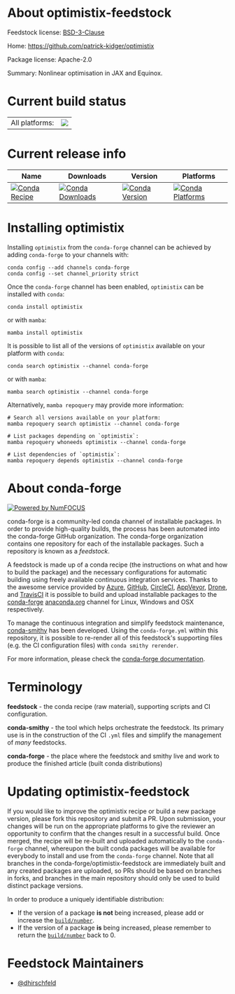 About optimistix-feedstock
==========================

Feedstock license: [BSD-3-Clause](https://github.com/conda-forge/optimistix-feedstock/blob/main/LICENSE.txt)

Home: https://github.com/patrick-kidger/optimistix

Package license: Apache-2.0

Summary: Nonlinear optimisation in JAX and Equinox.

Current build status
====================


<table><tr><td>All platforms:</td>
    <td>
      <a href="https://dev.azure.com/conda-forge/feedstock-builds/_build/latest?definitionId=21486&branchName=main">
        <img src="https://dev.azure.com/conda-forge/feedstock-builds/_apis/build/status/optimistix-feedstock?branchName=main">
      </a>
    </td>
  </tr>
</table>

Current release info
====================

| Name | Downloads | Version | Platforms |
| --- | --- | --- | --- |
| [![Conda Recipe](https://img.shields.io/badge/recipe-optimistix-green.svg)](https://anaconda.org/conda-forge/optimistix) | [![Conda Downloads](https://img.shields.io/conda/dn/conda-forge/optimistix.svg)](https://anaconda.org/conda-forge/optimistix) | [![Conda Version](https://img.shields.io/conda/vn/conda-forge/optimistix.svg)](https://anaconda.org/conda-forge/optimistix) | [![Conda Platforms](https://img.shields.io/conda/pn/conda-forge/optimistix.svg)](https://anaconda.org/conda-forge/optimistix) |

Installing optimistix
=====================

Installing `optimistix` from the `conda-forge` channel can be achieved by adding `conda-forge` to your channels with:

```
conda config --add channels conda-forge
conda config --set channel_priority strict
```

Once the `conda-forge` channel has been enabled, `optimistix` can be installed with `conda`:

```
conda install optimistix
```

or with `mamba`:

```
mamba install optimistix
```

It is possible to list all of the versions of `optimistix` available on your platform with `conda`:

```
conda search optimistix --channel conda-forge
```

or with `mamba`:

```
mamba search optimistix --channel conda-forge
```

Alternatively, `mamba repoquery` may provide more information:

```
# Search all versions available on your platform:
mamba repoquery search optimistix --channel conda-forge

# List packages depending on `optimistix`:
mamba repoquery whoneeds optimistix --channel conda-forge

# List dependencies of `optimistix`:
mamba repoquery depends optimistix --channel conda-forge
```


About conda-forge
=================

[![Powered by
NumFOCUS](https://img.shields.io/badge/powered%20by-NumFOCUS-orange.svg?style=flat&colorA=E1523D&colorB=007D8A)](https://numfocus.org)

conda-forge is a community-led conda channel of installable packages.
In order to provide high-quality builds, the process has been automated into the
conda-forge GitHub organization. The conda-forge organization contains one repository
for each of the installable packages. Such a repository is known as a *feedstock*.

A feedstock is made up of a conda recipe (the instructions on what and how to build
the package) and the necessary configurations for automatic building using freely
available continuous integration services. Thanks to the awesome service provided by
[Azure](https://azure.microsoft.com/en-us/services/devops/), [GitHub](https://github.com/),
[CircleCI](https://circleci.com/), [AppVeyor](https://www.appveyor.com/),
[Drone](https://cloud.drone.io/welcome), and [TravisCI](https://travis-ci.com/)
it is possible to build and upload installable packages to the
[conda-forge](https://anaconda.org/conda-forge) [anaconda.org](https://anaconda.org/)
channel for Linux, Windows and OSX respectively.

To manage the continuous integration and simplify feedstock maintenance,
[conda-smithy](https://github.com/conda-forge/conda-smithy) has been developed.
Using the ``conda-forge.yml`` within this repository, it is possible to re-render all of
this feedstock's supporting files (e.g. the CI configuration files) with ``conda smithy rerender``.

For more information, please check the [conda-forge documentation](https://conda-forge.org/docs/).

Terminology
===========

**feedstock** - the conda recipe (raw material), supporting scripts and CI configuration.

**conda-smithy** - the tool which helps orchestrate the feedstock.
                   Its primary use is in the construction of the CI ``.yml`` files
                   and simplify the management of *many* feedstocks.

**conda-forge** - the place where the feedstock and smithy live and work to
                  produce the finished article (built conda distributions)


Updating optimistix-feedstock
=============================

If you would like to improve the optimistix recipe or build a new
package version, please fork this repository and submit a PR. Upon submission,
your changes will be run on the appropriate platforms to give the reviewer an
opportunity to confirm that the changes result in a successful build. Once
merged, the recipe will be re-built and uploaded automatically to the
`conda-forge` channel, whereupon the built conda packages will be available for
everybody to install and use from the `conda-forge` channel.
Note that all branches in the conda-forge/optimistix-feedstock are
immediately built and any created packages are uploaded, so PRs should be based
on branches in forks, and branches in the main repository should only be used to
build distinct package versions.

In order to produce a uniquely identifiable distribution:
 * If the version of a package **is not** being increased, please add or increase
   the [``build/number``](https://docs.conda.io/projects/conda-build/en/latest/resources/define-metadata.html#build-number-and-string).
 * If the version of a package **is** being increased, please remember to return
   the [``build/number``](https://docs.conda.io/projects/conda-build/en/latest/resources/define-metadata.html#build-number-and-string)
   back to 0.

Feedstock Maintainers
=====================

* [@dhirschfeld](https://github.com/dhirschfeld/)

